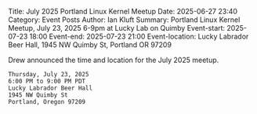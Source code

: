 Title: July 2025 Portland Linux Kernel Meetup
Date: 2025-06-27 23:40
Category: Event Posts
Author: Ian Kluft
Summary: Portland Linux Kernel Meetup, July 23, 2025 6-9pm at Lucky Lab on Quimby
Event-start: 2025-07-23 18:00
Event-end: 2025-07-23 21:00
Event-location: Lucky Labrador Beer Hall, 1945 NW Quimby St, Portland OR 97209

Drew announced the time and location for the July 2025 meetup.

    Thursday, July 23, 2025
    6:00 PM to 9:00 PM PDT
    Lucky Labrador Beer Hall
    1945 NW Quimby St
    Portland, Oregon 97209

